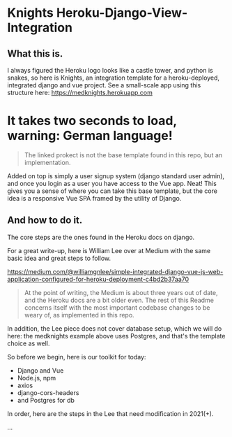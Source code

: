 # Knights Heroku-Django-View-Integration

## What this is.

I always figured the Heroku logo looks like a castle tower, and python is snakes, so here is Knights, an integration template for a heroku-deployed, integrated django and vue project. See a small-scale app using this structure here: https://medknights.herokuapp.com 

# It takes two seconds to load, warning: German language! 

> The linked prokect is not the base template found in this repo, but an implementation.

Added on top is simply a user signup system (django standard user admin), and once you login as a user you have access to the Vue app. Neat! This gives you a sense of where you can take this base template, but the core idea is a responsive Vue SPA framed by the utility of Django.

## And how to do it.

The core steps are the ones found in the Heroku docs on django. 

For a great write-up, here is William Lee over at Medium with the same basic idea and great steps to follow.

https://medium.com/@williamgnlee/simple-integrated-django-vue-js-web-application-configured-for-heroku-deployment-c4bd2b37aa70

> At the point of writing, the Medium is about three years out of date, and the Heroku docs are a bit older even. The rest of this Readme concerns itself with the most important codebase changes to be weary of, as implemented in this repo.

In addition, the Lee piece does not cover database setup, which we will do here: the medknights example above uses Postgres, and that's the template choice as well.

So before we begin, here is our toolkit for today:

- Django and Vue
- Node.js, npm
- axios
- django-cors-headers
- and Postgres for db

In order, here are the steps in the Lee that need modification in 2021(+).

...



